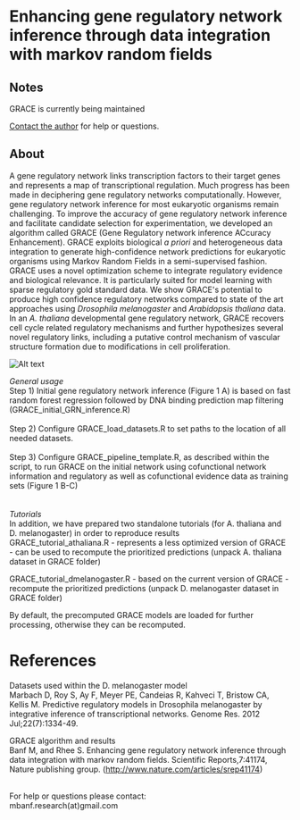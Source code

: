 # Enhancing gene regulatory network inference through data integration with markov random fields



## Notes
GRACE is currently being maintained



[Contact the author](mailto:michael@junkdna.ai) for help or questions. 


## About
A gene regulatory network links transcription factors to their target genes and represents a map of transcriptional regulation. Much progress has been made in deciphering gene regulatory networks computationally. However, gene regulatory network inference for most eukaryotic organisms remain challenging. To improve the accuracy of gene regulatory network inference and facilitate candidate selection for experimentation, we developed an algorithm called GRACE (Gene Regulatory network inference ACcuracy Enhancement). GRACE exploits biological *a priori* and heterogeneous data integration to generate high-confidence network predictions for eukaryotic organisms using Markov Random Fields in a semi-supervised fashion. GRACE uses a novel optimization scheme to integrate regulatory evidence and biological relevance. It is particularly suited for model learning with sparse regulatory gold standard data. We show GRACE's potential to produce high confidence regulatory networks compared to state of the art approaches using *Drosophila melanogaster* and *Arabidopsis thaliana* data. In an *A. thaliana* developmental gene regulatory network, GRACE recovers cell cycle related regulatory mechanisms and further hypothesizes several novel regulatory links, including a putative control mechanism of vascular structure formation due to modifications in cell proliferation.
<br />

![Alt text](/inference_novel.jpg?raw=true "GRACE workflow")

*General usage* <br />
Step 1) Initial gene regulatory network inference (Figure 1 A) is based on fast random forest regression followed by DNA binding prediction map filtering (GRACE_initial_GRN_inference.R) <br/>
<br/>
Step 2) Configure GRACE_load_datasets.R to set paths to the location of all needed datasets.<br/>
<br/>
Step 3) Configure GRACE_pipeline_template.R, as described within the script, to run GRACE on the initial network using cofunctional network information and regulatory as well as cofunctional evidence data as training sets (Figure 1 B-C)<br/>
<br/>
<br/>
*Tutorials*<br />
In addition, we have prepared two standalone tutorials (for A. thaliana and D. melanogaster) in order to reproduce results <br/>
GRACE_tutorial_athaliana.R - represents a less optimized version of GRACE - can be used to recompute the prioritized predictions (unpack A. thaliana dataset in GRACE folder) <br/> 

GRACE_tutorial_dmelanogaster.R - based on the current version of GRACE - recompute the prioritized predictions (unpack D. melanogaster dataset in GRACE folder) <br/>

By default, the precomputed GRACE models are loaded for further processing, otherwise they can be recomputed. <br/>

# References

Datasets used within the D. melanogaster model<br />
Marbach D, Roy S, Ay F, Meyer PE, Candeias R, Kahveci T, Bristow CA, Kellis M. Predictive regulatory models in Drosophila melanogaster by integrative inference of transcriptional networks. Genome Res. 2012 Jul;22(7):1334-49.
<br />

GRACE algorithm and results<br />
Banf M, and Rhee S. Enhancing gene regulatory network inference through data integration with markov random fields. Scientific Reports,7:41174, Nature publishing group. (http://www.nature.com/articles/srep41174)

<br />
For help or questions please contact: <br />
mbanf.research(at)gmail.com

<br />


